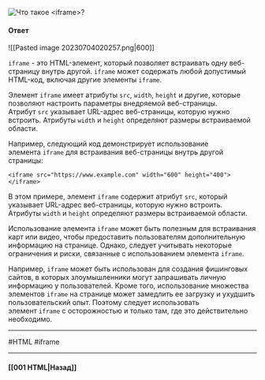 ![Что такое `<iframe>`?](https://youtu.be/VYQl2GhbCUs?t=415)

#### Ответ

![[Pasted image 20230704020257.png|600]]

`iframe` - это HTML-элемент, который позволяет встраивать одну веб-страницу внутрь другой. `iframe` может содержать любой допустимый HTML-код, включая другие элементы `iframe`.

Элемент `iframe` имеет атрибуты `src`, `width`, `height` и другие, которые позволяют настроить параметры внедряемой веб-страницы. Атрибут `src` указывает URL-адрес веб-страницы, которую нужно встроить. Атрибуты `width` и `height` определяют размеры встраиваемой области.

Например, следующий код демонстрирует использование элемента `iframe` для встраивания веб-страницы внутрь другой страницы:

```
<iframe src="https://www.example.com" width="600" height="400"></iframe>
```

В этом примере, элемент `iframe` содержит атрибут `src`, который указывает URL-адрес веб-страницы, которую нужно встроить. Атрибуты `width` и `height` определяют размеры встраиваемой области.

Использование элемента `iframe` может быть полезным для встраивания карт или видео, чтобы предоставить пользователям дополнительную информацию на странице. Однако, следует учитывать некоторые ограничения и риски, связанные с использованием элемента `iframe`.

Например, `iframe` может быть использован для создания фишинговых сайтов, в которых злоумышленники могут запрашивать личную информацию у пользователей. Кроме того, использование множества элементов `iframe` на странице может замедлить ее загрузку и ухудшить пользовательский опыт. Поэтому следует использовать элемент `iframe` с осторожностью и только там, где это действительно необходимо.

___
#HTML #iframe 

___

#### [[001 HTML|Назад]]